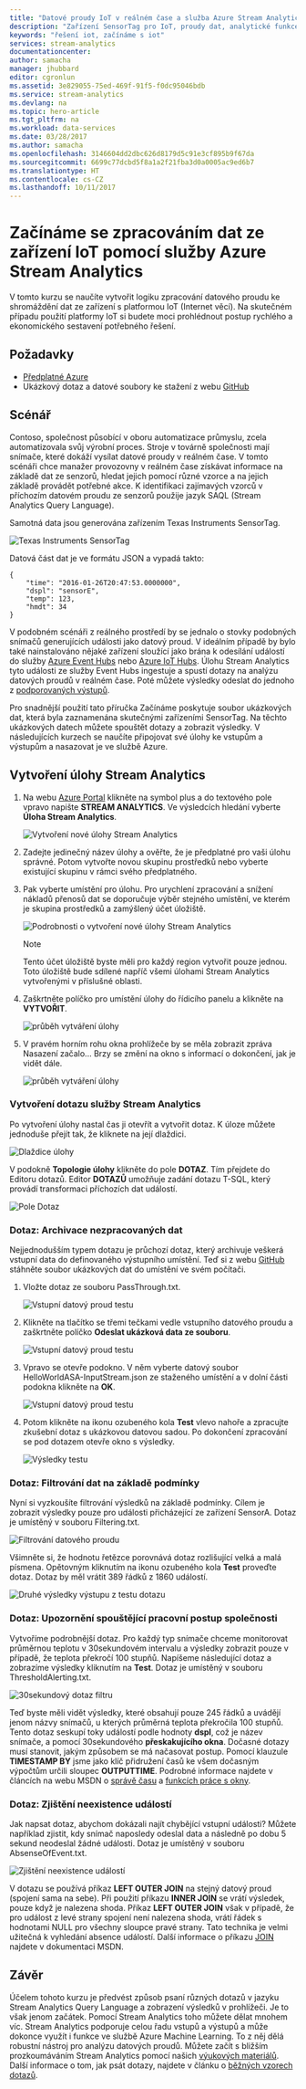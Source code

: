 ```yaml
---
title: "Datové proudy IoT v reálném čase a služba Azure Stream Analytics | Dokumentace Microsoftu"
description: "Zařízení SensorTag pro IoT, proudy dat, analytické funkce pro analýzu proudů dat a zpracování dat v reálném čase"
keywords: "řešení iot, začínáme s iot"
services: stream-analytics
documentationcenter: 
author: samacha
manager: jhubbard
editor: cgronlun
ms.assetid: 3e829055-75ed-469f-91f5-f0dc95046bdb
ms.service: stream-analytics
ms.devlang: na
ms.topic: hero-article
ms.tgt_pltfrm: na
ms.workload: data-services
ms.date: 03/28/2017
ms.author: samacha
ms.openlocfilehash: 3146604dd2dbc626d8179d5c91e3cf895b9f67da
ms.sourcegitcommit: 6699c77dcbd5f8a1a2f21fba3d0a0005ac9ed6b7
ms.translationtype: HT
ms.contentlocale: cs-CZ
ms.lasthandoff: 10/11/2017
---
```

# <a name="get-started-with-azure-stream-analytics-to-process-data-from-iot-devices"></a>Začínáme se zpracováním dat ze zařízení IoT pomocí služby Azure Stream Analytics
V tomto kurzu se naučíte vytvořit logiku zpracování datového proudu ke shromáždění dat ze zařízení s platformou IoT (Internet věcí). Na skutečném případu použití platformy IoT si budete moci prohlédnout postup rychlého a ekonomického sestavení potřebného řešení.

## <a name="prerequisites"></a>Požadavky
* [Předplatné Azure](https://azure.microsoft.com/pricing/free-trial/)
* Ukázkový dotaz a datové soubory ke stažení z webu [GitHub](https://aka.ms/azure-stream-analytics-get-started-iot)

## <a name="scenario"></a>Scénář
Contoso, společnost působící v oboru automatizace průmyslu, zcela automatizovala svůj výrobní proces. Stroje v továrně společnosti mají snímače, které dokáží vysílat datové proudy v reálném čase. V tomto scénáři chce manažer provozovny v reálném čase získávat informace na základě dat ze senzorů, hledat jejich pomocí různé vzorce a na jejich základě provádět potřebné akce. K identifikaci zajímavých vzorců v příchozím datovém proudu ze senzorů použije jazyk SAQL (Stream Analytics Query Language).

Samotná data jsou generována zařízením Texas Instruments SensorTag.

![Texas Instruments SensorTag](./media/stream-analytics-get-started-with-iot-devices/stream-analytics-get-started-with-iot-devices-01.jpg)

Datová část dat je ve formátu JSON a vypadá takto:

    {
        "time": "2016-01-26T20:47:53.0000000",  
        "dspl": "sensorE",  
        "temp": 123,  
        "hmdt": 34  
    }  

V podobném scénáři z reálného prostředí by se jednalo o stovky podobných snímačů generujících události jako datový proud. V ideálním případě by bylo také nainstalováno nějaké zařízení sloužící jako brána k odesílání událostí do služby [Azure Event Hubs](https://azure.microsoft.com/services/event-hubs/) nebo [Azure IoT Hubs](https://azure.microsoft.com/services/iot-hub/). Úlohu Stream Analytics tyto události ze služby Event Hubs ingestuje a spustí dotazy na analýzu datových proudů v reálném čase. Poté můžete výsledky odeslat do jednoho z [podporovaných výstupů](stream-analytics-define-outputs.md).

Pro snadnější použití tato příručka Začínáme poskytuje soubor ukázkových dat, která byla zaznamenána skutečnými zařízeními SensorTag. Na těchto ukázkových datech můžete spouštět dotazy a zobrazit výsledky. V následujících kurzech se naučíte připojovat své úlohy ke vstupům a výstupům a nasazovat je ve službě Azure.

## <a name="create-a-stream-analytics-job"></a>Vytvoření úlohy Stream Analytics
1. Na webu [Azure Portal](http://portal.azure.com) klikněte na symbol plus a do textového pole vpravo napište **STREAM ANALYTICS**. Ve výsledcích hledání vyberte **Úloha Stream Analytics**.
   
    ![Vytvoření nové úlohy Stream Analytics](./media/stream-analytics-get-started-with-iot-devices/stream-analytics-get-started-with-iot-devices-02.png)
2. Zadejte jedinečný název úlohy a ověřte, že je předplatné pro vaši úlohu správné. Potom vytvořte novou skupinu prostředků nebo vyberte existující skupinu v rámci svého předplatného.
3. Pak vyberte umístění pro úlohu. Pro urychlení zpracování a snížení nákladů přenosů dat se doporučuje výběr stejného umístění, ve kterém je skupina prostředků a zamýšlený účet úložiště.
   
    ![Podrobnosti o vytvoření nové úlohy Stream Analytics](./media/stream-analytics-get-started-with-iot-devices/stream-analytics-get-started-with-iot-devices-03.png)
   
   > [!NOTE]
   > Tento účet úložiště byste měli pro každý region vytvořit pouze jednou. Toto úložiště bude sdílené napříč všemi úlohami Stream Analytics vytvořenými v příslušné oblasti.
   > 
   > 
4. Zaškrtněte políčko pro umístění úlohy do řídicího panelu a klikněte na **VYTVOŘIT**.
   
    ![průběh vytváření úlohy](./media/stream-analytics-get-started-with-iot-devices/stream-analytics-get-started-with-iot-devices-03a.png)
5. V pravém horním rohu okna prohlížeče by se měla zobrazit zpráva Nasazení začalo... Brzy se změní na okno s informací o dokončení, jak je vidět dále.
   
    ![průběh vytváření úlohy](./media/stream-analytics-get-started-with-iot-devices/stream-analytics-get-started-with-iot-devices-03b.png)

### <a name="create-an-azure-stream-analytics-query"></a>Vytvoření dotazu služby Stream Analytics
Po vytvoření úlohy nastal čas ji otevřít a vytvořit dotaz. K úloze můžete jednoduše přejít tak, že kliknete na její dlaždici.

![Dlaždice úlohy](./media/stream-analytics-get-started-with-iot-devices/stream-analytics-get-started-with-iot-devices-04.png)

V podokně **Topologie úlohy** klikněte do pole **DOTAZ**. Tím přejdete do Editoru dotazů. Editor **DOTAZŮ** umožňuje zadání dotazu T-SQL, který provádí transformaci příchozích dat událostí.

![Pole Dotaz](./media/stream-analytics-get-started-with-iot-devices/stream-analytics-get-started-with-iot-devices-05.png)

### <a name="query-archive-your-raw-data"></a>Dotaz: Archivace nezpracovaných dat
Nejjednodušším typem dotazu je průchozí dotaz, který archivuje veškerá vstupní data do definovaného výstupního umístění. Teď si z webu [GitHub](https://aka.ms/azure-stream-analytics-get-started-iot) stáhněte soubor ukázkových dat do umístění ve svém počítači. 

1. Vložte dotaz ze souboru PassThrough.txt. 
   
    ![Vstupní datový proud testu](./media/stream-analytics-get-started-with-iot-devices/stream-analytics-get-started-with-iot-devices-06.png)
2. Klikněte na tlačítko se třemi tečkami vedle vstupního datového proudu a zaškrtněte políčko **Odeslat ukázková data ze souboru**.
   
    ![Vstupní datový proud testu](./media/stream-analytics-get-started-with-iot-devices/stream-analytics-get-started-with-iot-devices-06a.png)
3. Vpravo se otevře podokno. V něm vyberte datový soubor HelloWorldASA-InputStream.json ze staženého umístění a v dolní části podokna klikněte na **OK**.
   
    ![Vstupní datový proud testu](./media/stream-analytics-get-started-with-iot-devices/stream-analytics-get-started-with-iot-devices-06b.png)
4. Potom klikněte na ikonu ozubeného kola **Test** vlevo nahoře a zpracujte zkušební dotaz s ukázkovou datovou sadou. Po dokončení zpracování se pod dotazem otevře okno s výsledky.
   
    ![Výsledky testu](./media/stream-analytics-get-started-with-iot-devices/stream-analytics-get-started-with-iot-devices-07.png)

### <a name="query-filter-the-data-based-on-a-condition"></a>Dotaz: Filtrování dat na základě podmínky
Nyní si vyzkoušíte filtrování výsledků na základě podmínky. Cílem je zobrazit výsledky pouze pro události přicházející ze zařízení SensorA. Dotaz je umístěný v souboru Filtering.txt.

![Filtrování datového proudu](./media/stream-analytics-get-started-with-iot-devices/stream-analytics-get-started-with-iot-devices-08.png)

Všimněte si, že hodnotu řetězce porovnává dotaz rozlišující velká a malá písmena. Opětovným kliknutím na ikonu ozubeného kola **Test** proveďte dotaz. Dotaz by měl vrátit 389 řádků z 1860 událostí.

![Druhé výsledky výstupu z testu dotazu](./media/stream-analytics-get-started-with-iot-devices/stream-analytics-get-started-with-iot-devices-09.png)

### <a name="query-alert-to-trigger-a-business-workflow"></a>Dotaz: Upozornění spouštějící pracovní postup společnosti
Vytvoříme podrobnější dotaz. Pro každý typ snímače chceme monitorovat průměrnou teplotu v 30sekundovém intervalu a výsledky zobrazit pouze v případě, že teplota překročí 100 stupňů. Napíšeme následující dotaz a zobrazíme výsledky kliknutím na **Test**. Dotaz je umístěný v souboru ThresholdAlerting.txt.

![30sekundový dotaz filtru](./media/stream-analytics-get-started-with-iot-devices/stream-analytics-get-started-with-iot-devices-10.png)

Teď byste měli vidět výsledky, které obsahují pouze 245 řádků a uvádějí jenom názvy snímačů, u kterých průměrná teplota překročila 100 stupňů. Tento dotaz seskupí toky událostí podle hodnoty **dspl**, což je název snímače, a pomocí 30sekundového **přeskakujícího okna**. Dočasné dotazy musí stanovit, jakým způsobem se má načasovat postup. Pomocí klauzule **TIMESTAMP BY** jsme jako klíč přidružení časů ke všem dočasným výpočtům určili sloupec **OUTPUTTIME**. Podrobné informace najdete v článcích na webu MSDN o [správě času](https://msdn.microsoft.com/library/azure/mt582045.aspx) a [funkcích práce s okny](https://msdn.microsoft.com/library/azure/dn835019.aspx).

### <a name="query-detect-absence-of-events"></a>Dotaz: Zjištění neexistence událostí
Jak napsat dotaz, abychom dokázali najít chybějící vstupní události? Můžete například zjistit, kdy snímač naposledy odeslal data a následně po dobu 5 sekund neodeslal žádné události. Dotaz je umístěný v souboru AbsenseOfEvent.txt.

![Zjištění neexistence událostí](./media/stream-analytics-get-started-with-iot-devices/stream-analytics-get-started-with-iot-devices-11.png)

V dotazu se používá příkaz **LEFT OUTER JOIN** na stejný datový proud (spojení sama na sebe). Při použití příkazu **INNER JOIN** se vrátí výsledek, pouze když je nalezena shoda.  Příkaz **LEFT OUTER JOIN** však v případě, že pro událost z levé strany spojení není nalezena shoda, vrátí řádek s hodnotami NULL pro všechny sloupce pravé strany. Tato technika je velmi užitečná k vyhledání absence událostí. Další informace o příkazu [JOIN](https://msdn.microsoft.com/library/azure/dn835026.aspx) najdete v dokumentaci MSDN.

## <a name="conclusion"></a>Závěr
Účelem tohoto kurzu je předvést způsob psaní různých dotazů v jazyku Stream Analytics Query Language a zobrazení výsledků v prohlížeči. Je to však jenom začátek. Pomocí Stream Analytics toho můžete dělat mnohem víc. Stream Analytics podporuje celou řadu vstupů a výstupů a může dokonce využít i funkce ve službě Azure Machine Learning. To z něj dělá robustní nástroj pro analýzu datových proudů. Můžete začít s bližším prozkoumáváním Stream Analytics pomocí našich [výukových materiálů](https://azure.microsoft.com/documentation/learning-paths/stream-analytics/). Další informace o tom, jak psát dotazy, najdete v článku o [běžných vzorech dotazů](stream-analytics-stream-analytics-query-patterns.md).

